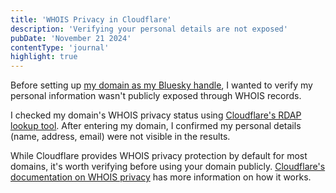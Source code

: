 ```yaml
---
title: 'WHOIS Privacy in Cloudflare'
description: 'Verifying your personal details are not exposed'
pubDate: 'November 21 2024'
contentType: 'journal'
highlight: true
---
```


Before setting up [my domain as my Bluesky handle](https://bsky.social/about/blog/4-28-2023-domain-handle-tutorial), I wanted to verify my personal information wasn't publicly exposed through WHOIS records.

I checked my domain's WHOIS privacy status using [Cloudflare's RDAP lookup tool](https://rdap.cloudflare.com/). After entering my domain, I confirmed my personal details (name, address, email) were not visible in the results.

While Cloudflare provides WHOIS privacy protection by default for most domains, it's worth verifying before using your domain publicly. [Cloudflare's documentation on WHOIS privacy](https://developers.cloudflare.com/registrar/account-options/whois-redaction/) has more information on how it works.
